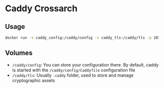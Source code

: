 # Caddy Crossarch

## Usage

```bash
docker run -v caddy_config:/caddy/config -v caddy_tls:/caddy/tls -p 2015:2015 -p 80:80 -p 443:443 crossarch/caddy:amd64-latest
```

## Volumes

* `/caddy/config`: You can store your configuration there. By default, caddy is started with the `/caddy/config/Caddyfile` configuration file
* `/caddy/tls`: Usually `.caddy` folder, used to store and manage cryptographic assets 